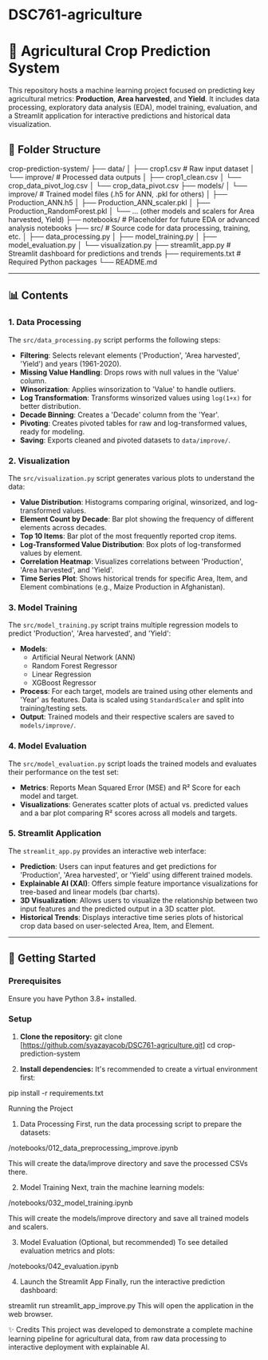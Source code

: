 # DSC761-agriculture

# 🌾 Agricultural Crop Prediction System

This repository hosts a machine learning project focused on predicting key agricultural metrics: **Production**, **Area harvested**, and **Yield**. It includes data processing, exploratory data analysis (EDA), model training, evaluation, and a Streamlit application for interactive predictions and historical data visualization.

## 📁 Folder Structure
crop-prediction-system/
├── data/
│   ├── crop1.csv                     # Raw input dataset
│   └── improve/                      # Processed data outputs
│       ├── crop1_clean.csv
│       └── crop_data_pivot_log.csv
│       └── crop_data_pivot.csv
├── models/
│   └── improve/                      # Trained model files (.h5 for ANN, .pkl for others)
│       ├── Production_ANN.h5
│       ├── Production_ANN_scaler.pkl
│       ├── Production_RandomForest.pkl
│       └── ... (other models and scalers for Area harvested, Yield)
├── notebooks/                        # Placeholder for future EDA or advanced analysis notebooks
├── src/                              # Source code for data processing, training, etc.
│   ├── data_processing.py
│   ├── model_training.py
│   ├── model_evaluation.py
│   └── visualization.py
├── streamlit_app.py                  # Streamlit dashboard for predictions and trends
├── requirements.txt                  # Required Python packages
└── README.md


---

## 📊 Contents

### 1. Data Processing
The `src/data_processing.py` script performs the following steps:
- **Filtering**: Selects relevant elements ('Production', 'Area harvested', 'Yield') and years (1961-2020).
- **Missing Value Handling**: Drops rows with null values in the 'Value' column.
- **Winsorization**: Applies winsorization to 'Value' to handle outliers.
- **Log Transformation**: Transforms winsorized values using `log(1+x)` for better distribution.
- **Decade Binning**: Creates a 'Decade' column from the 'Year'.
- **Pivoting**: Creates pivoted tables for raw and log-transformed values, ready for modeling.
- **Saving**: Exports cleaned and pivoted datasets to `data/improve/`.

### 2. Visualization
The `src/visualization.py` script generates various plots to understand the data:
- **Value Distribution**: Histograms comparing original, winsorized, and log-transformed values.
- **Element Count by Decade**: Bar plot showing the frequency of different elements across decades.
- **Top 10 Items**: Bar plot of the most frequently reported crop items.
- **Log-Transformed Value Distribution**: Box plots of log-transformed values by element.
- **Correlation Heatmap**: Visualizes correlations between 'Production', 'Area harvested', and 'Yield'.
- **Time Series Plot**: Shows historical trends for specific Area, Item, and Element combinations (e.g., Maize Production in Afghanistan).

### 3. Model Training
The `src/model_training.py` script trains multiple regression models to predict 'Production', 'Area harvested', and 'Yield':
- **Models**:
    - Artificial Neural Network (ANN)
    - Random Forest Regressor
    - Linear Regression
    - XGBoost Regressor
- **Process**: For each target, models are trained using other elements and 'Year' as features. Data is scaled using `StandardScaler` and split into training/testing sets.
- **Output**: Trained models and their respective scalers are saved to `models/improve/`.

### 4. Model Evaluation
The `src/model_evaluation.py` script loads the trained models and evaluates their performance on the test set:
- **Metrics**: Reports Mean Squared Error (MSE) and R² Score for each model and target.
- **Visualizations**: Generates scatter plots of actual vs. predicted values and a bar plot comparing R² scores across all models and targets.

### 5. Streamlit Application
The `streamlit_app.py` provides an interactive web interface:
- **Prediction**: Users can input features and get predictions for 'Production', 'Area harvested', or 'Yield' using different trained models.
- **Explainable AI (XAI)**: Offers simple feature importance visualizations for tree-based and linear models (bar charts).
- **3D Visualization**: Allows users to visualize the relationship between two input features and the predicted output in a 3D scatter plot.
- **Historical Trends**: Displays interactive time series plots of historical crop data based on user-selected Area, Item, and Element.

---

## 🚀 Getting Started

### Prerequisites
Ensure you have Python 3.8+ installed.

### Setup
1. **Clone the repository:**
   git clone [https://github.com/syazayacob/DSC761-agriculture.git]
   cd crop-prediction-system

2. **Install dependencies:**
It's recommended to create a virtual environment first:

pip install -r requirements.txt

Running the Project
1. Data Processing
First, run the data processing script to prepare the datasets:

/notebooks/012_data_preprocessing_improve.ipynb

This will create the data/improve directory and save the processed CSVs there.

2. Model Training
Next, train the machine learning models:

/notebooks/032_model_training.ipynb

This will create the models/improve directory and save all trained models and scalers.

3. Model Evaluation (Optional, but recommended)
To see detailed evaluation metrics and plots:

/notebooks/042_evaluation.ipynb

4. Launch the Streamlit App
Finally, run the interactive prediction dashboard:

streamlit run streamlit_app_improve.py
This will open the application in the web browser.

✨ Credits
This project was developed to demonstrate a complete machine learning pipeline for agricultural data, from raw data processing to interactive deployment with explainable AI.